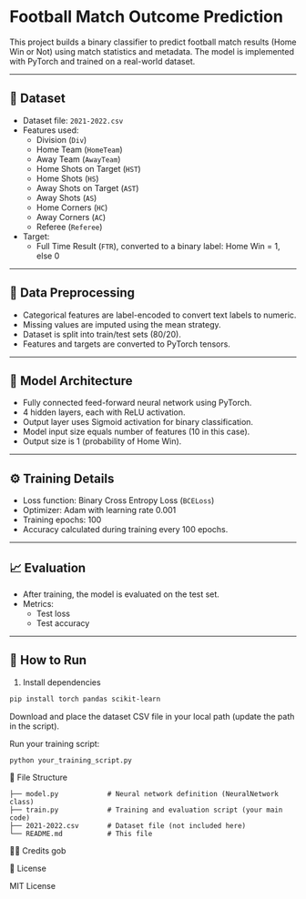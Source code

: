 # Football Match Outcome Prediction

This project builds a binary classifier to predict football match results (Home Win or Not) using match statistics and metadata. The model is implemented with PyTorch and trained on a real-world dataset.

---

## 🧾 Dataset

- Dataset file: `2021-2022.csv`
- Features used:
  - Division (`Div`)
  - Home Team (`HomeTeam`)
  - Away Team (`AwayTeam`)
  - Home Shots on Target (`HST`)
  - Home Shots (`HS`)
  - Away Shots on Target (`AST`)
  - Away Shots (`AS`)
  - Home Corners (`HC`)
  - Away Corners (`AC`)
  - Referee (`Referee`)
- Target:
  - Full Time Result (`FTR`), converted to a binary label: Home Win = 1, else 0

---

## 🔧 Data Preprocessing

- Categorical features are label-encoded to convert text labels to numeric.
- Missing values are imputed using the mean strategy.
- Dataset is split into train/test sets (80/20).
- Features and targets are converted to PyTorch tensors.

---

## 🧠 Model Architecture

- Fully connected feed-forward neural network using PyTorch.
- 4 hidden layers, each with ReLU activation.
- Output layer uses Sigmoid activation for binary classification.
- Model input size equals number of features (10 in this case).
- Output size is 1 (probability of Home Win).

---

## ⚙️ Training Details

- Loss function: Binary Cross Entropy Loss (`BCELoss`)
- Optimizer: Adam with learning rate 0.001
- Training epochs: 100
- Accuracy calculated during training every 100 epochs.

---

## 📈 Evaluation

- After training, the model is evaluated on the test set.
- Metrics:
  - Test loss
  - Test accuracy

---

## 🚀 How to Run

1. Install dependencies

```bash
pip install torch pandas scikit-learn
```
Download and place the dataset CSV file in your local path (update the path in the script).

Run your training script:

``python your_training_script.py``

📁 File Structure
```
├── model.py            # Neural network definition (NeuralNetwork class)
├── train.py            # Training and evaluation script (your main code)
├── 2021-2022.csv       # Dataset file (not included here)
└── README.md           # This file
```
🧑‍💻 Credits
gob

📜 License

MIT License
